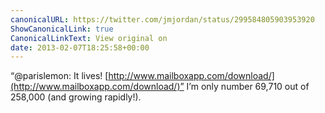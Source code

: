 ```yaml
---
canonicalURL: https://twitter.com/jmjordan/status/299584805903953920
ShowCanonicalLink: true
CanonicalLinkText: View original on
date: 2013-02-07T18:25:58+00:00
---
```

“@parislemon: It lives! [http://www.mailboxapp.com/download/](http://www.mailboxapp.com/download/)” I’m only number 69,710 out of 258,000 (and growing rapidly!).